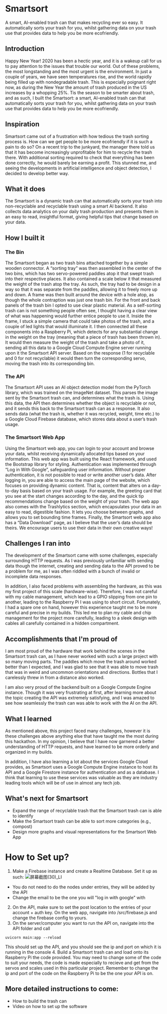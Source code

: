 # Smartsort
A smart, AI-enabled trash can that makes recycling ever so easy. It automatically sorts your trash for you, whilst gathering data on your trash use that provides data to help you be more ecofriendly.
## Introduction
Happy New Year! 2020 has been a hectic year, and it is a wakeup call for us to pay attention to the issues that trouble our world. Out of these problems, the most longstanding and the most urgent is the environment. In just a couple of years, we have seen temperatures rise, and the world rapidly being filled up with nondegradable trash. This is especially poignant right now, as during the New Year the amount of trash produced in the US increases by a whopping 25%. Tis the season to be smarter about trash, and as such, I built the Smartsort: a smart, AI-enabled trash can that automatically sorts your trash for you, whilst gathering data on your trash use that provides data to help you be more ecofriendly.

## Inspiration
Smartsort came out of a frustration with how tedious the trash sorting process is. How can we get people to be more ecofriendly if it is such a pain to do so? On a recent trip to the junkyard, the manager there told us that it has become increasingly unprofitable for him to recycle the trash there. With additional sorting required to check that everything has been done correctly, he would barely be earning a profit. This stunned me, and seeing the developments in artificial intelligence and object detection, I decided to develop better way. 

## What it does
The Smartsort is a dynamic trash can that automatically sorts your trash into non-recyclable and recyclable trash using a smart AI backend. It also collects data analytics on your daily trash production and presents them in an easy to read, insightful format, giving helpful tips that change based on your data.

## How I built it
### The Bin
The Smartsort began as two trash bins attached together by a simple wooden connector. A “sorting tray” was then assembled in the center of the two bins, which has two servo-powered paddles atop it that swept trash into their respective places. It also contained a scale below it that measured the weight of the trash atop the tray. As such, the tray had to be design in a way so that it was separate from the paddles, allowing it to freely more up and down. A frame was then built around the device with a hole atop, as though the whole contraption was just one trash bin. For the front and back panels of the trash bin I opted to use clear plastic material. As a self-sorting trash can is not something people often see, I thought having a clear view of what was happening would further entice people to use it. Inside the frame, I stuck a simple camera that could take photos of the trash, and a couple of led lights that would illuminate it. I then connected all these components into a Raspberry Pi, which detects for any substantial change in the weight on the tray (meaning that a piece of trash has been thrown in). It would then measure the weight of the trash and take a photo of it, sending all this data to a Google Cloud Compute Engine server running upon it the Smartsort API server. Based on the response (1 for recyclable and 0 for not recyclable) it would then turn the corresponding servo, moving the trash into its corresponding bin.
### The API
The Smartsort API uses an AI object detection model from the PyTorch library, which was trained on the ImageNet dataset. This parses the image sent by the Smartsort trash can, and determines what the trash is. Using this data, the API then determines whether the object is recyclable or not, and it sends this back to the Smartsort trash can as a response. It also sends data (what the trash is, whether it was recycled, weight, time etc.) to a Google Cloud Firebase database, which stores data about a user’s trash usage. 

### The Smartsort Web App
Using the Smartsort web app, you can login to your account and browse your data, whilst receiving dynamically allocated tips based on your information. This web app was built using the React framework, and used the Bootstrap library for styling. Authentication was implemented through “Log in With Google”, safeguarding user information. Without proper authentication, it is not possible to read or write another user’s data. After logging in, you are able to access the main page of the website, which focuses on providing dynamic content. That is, content that alters on a day-to-day basis based on your trash usage. For example, the greeting card that you see at the start changes according to the day, and the quick tip recommendations change based on the weight of your trash. The web app also comes with the Trashlytics section, which encapsulates your data in an easy to read, digestible fashion. It lets you choose between graphs, and allows you to set bounding time frames. Finally, the Smartsort web app also has a “Data Download” page, as I believe that the user’s data should be theirs. We encourage users to use their data in their own creative ways!

## Challenges I ran into
The development of the Smartsort came with some challenges, especially surrounding HTTP requests. As I was previously unfamiliar with sending data though the internet, creating and sending data to the API proved to be a problem for me, as I was often riddled with a bunch of invalid or incomplete data responses.

In addition, I also faced problems with assembling the hardware, as this was my first project of this scale (hardware-wise). Therefore, I was not careful with my cable management, which lead to a GPIO slipping from one pin to another, leading to the Raspberry Pi I was using to short circuit. Fortunately, I had a spare one on hand, however this experience taught me to be more careful and precise in my builds. This led me to plan my cable and chip management for the project more carefully, leading to a sleek design with cables all carefully contained in a hidden compartment.                     
                                                                                                                              
## Accomplishments that I'm proud of
I am most proud of the hardware that work behind the scenes in the Smartsort trash can, as I have never worked with such a large project with so many moving parts. The paddles which move the trash around worked better than I expected, and I was glad to see that it was able to move trash that was in weird and uncommon orientations and directions. Bottles that I carelessly threw in from a distance also worked. 

I am also very proud of the backend built on a Google Compute Engine instance.  Though it was very frustrating at first, after learning more about the topic creating the API was extremely satisfying, and I was amazed to see how seamlessly the trash can was able to work with the AI on the API.

## What I learned
As mentioned above, this project faced many challenges, however it is these challenges above anything else that have taught me the most during this hackathon. In my opinion, I believe that I have now garnered a better understanding of HTTP requests, and have learned to be more orderly and organized in my builds.

In addition, I have also learning a lot about the services Google Cloud provides, as Smartsort uses a Google Compute Engine instance to host its API and a Google Firestore instance for authentication and as a database. I think that learning to use these services was valuable as they are industry leading tools which will be of use in almost any tech job.

## What's next for Smartsort
-	Expand the range of recyclable trash that the Smartsort trash can is able to identify
-	Make the Smartsort trash can be able to sort more categories (e.g., compost)
-	Design more graphs and visual representations for the Smartsort Web App

# How to Set up?
1. Make a Firebase instance and create a Realtime Database.
Set it up as such:
![屏幕截图(30)_LI](https://user-images.githubusercontent.com/62127500/103460842-7b877a80-4d54-11eb-886a-6aa05f762c12.jpg)
* You do not need to do the nodes under entries, they will be added by the API 
* Change the email to be the one you will "log in with google" with
2. On the API, make sure to set the post location to the entries of your account + auth key. On the web app, navigate into /src/firebase.js and change the firebase config to yours.
3. On the server/computer you want to run the API on, navigate into the API folder and call 
```
uvicorn main:app --reload
```
This should set up the API, and you should see the ip and port on which it is running in the console
4. Build a Smartsort trash can and load onto its Raspberry Pi the code provided. You may need to change some of the code to suit your needs, the code is made especially to recieve and get from the servos and scales used in this particular project. Remember to change the ip and port of the code on the Raspberry Pi to be the one your API is on.

## More detailed instructions to come:
 - How to build the trash can
 - Video on how to set up the software
